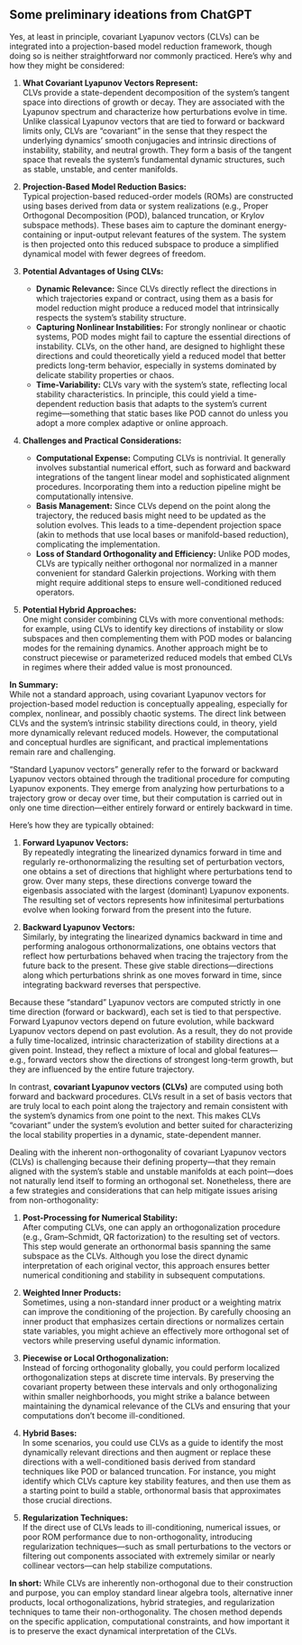 
## Some preliminary ideations from ChatGPT

Yes, at least in principle, covariant Lyapunov vectors (CLVs) can be integrated into a projection-based model reduction framework, though doing so is neither straightforward nor commonly practiced. Here’s why and how they might be considered:

1. **What Covariant Lyapunov Vectors Represent:**  
    CLVs provide a state-dependent decomposition of the system’s tangent space into directions of growth or decay. They are associated with the Lyapunov spectrum and characterize how perturbations evolve in time. Unlike classical Lyapunov vectors that are tied to forward or backward limits only, CLVs are “covariant” in the sense that they respect the underlying dynamics’ smooth conjugacies and intrinsic directions of instability, stability, and neutral growth. They form a basis of the tangent space that reveals the system’s fundamental dynamic structures, such as stable, unstable, and center manifolds.
    
2. **Projection-Based Model Reduction Basics:**  
    Typical projection-based reduced-order models (ROMs) are constructed using bases derived from data or system realizations (e.g., Proper Orthogonal Decomposition (POD), balanced truncation, or Krylov subspace methods). These bases aim to capture the dominant energy-containing or input-output relevant features of the system. The system is then projected onto this reduced subspace to produce a simplified dynamical model with fewer degrees of freedom.
    
3. **Potential Advantages of Using CLVs:**
    
    - **Dynamic Relevance:** Since CLVs directly reflect the directions in which trajectories expand or contract, using them as a basis for model reduction might produce a reduced model that intrinsically respects the system’s stability structure.
    - **Capturing Nonlinear Instabilities:** For strongly nonlinear or chaotic systems, POD modes might fail to capture the essential directions of instability. CLVs, on the other hand, are designed to highlight these directions and could theoretically yield a reduced model that better predicts long-term behavior, especially in systems dominated by delicate stability properties or chaos.
    - **Time-Variability:** CLVs vary with the system’s state, reflecting local stability characteristics. In principle, this could yield a time-dependent reduction basis that adapts to the system’s current regime—something that static bases like POD cannot do unless you adopt a more complex adaptive or online approach.
4. **Challenges and Practical Considerations:**
    
    - **Computational Expense:** Computing CLVs is nontrivial. It generally involves substantial numerical effort, such as forward and backward integrations of the tangent linear model and sophisticated alignment procedures. Incorporating them into a reduction pipeline might be computationally intensive.
    - **Basis Management:** Since CLVs depend on the point along the trajectory, the reduced basis might need to be updated as the solution evolves. This leads to a time-dependent projection space (akin to methods that use local bases or manifold-based reduction), complicating the implementation.
    - **Loss of Standard Orthogonality and Efficiency:** Unlike POD modes, CLVs are typically neither orthogonal nor normalized in a manner convenient for standard Galerkin projections. Working with them might require additional steps to ensure well-conditioned reduced operators.
5. **Potential Hybrid Approaches:**  
    One might consider combining CLVs with more conventional methods: for example, using CLVs to identify key directions of instability or slow subspaces and then complementing them with POD modes or balancing modes for the remaining dynamics. Another approach might be to construct piecewise or parameterized reduced models that embed CLVs in regimes where their added value is most pronounced.
    

**In Summary:**  
While not a standard approach, using covariant Lyapunov vectors for projection-based model reduction is conceptually appealing, especially for complex, nonlinear, and possibly chaotic systems. The direct link between CLVs and the system’s intrinsic stability directions could, in theory, yield more dynamically relevant reduced models. However, the computational and conceptual hurdles are significant, and practical implementations remain rare and challenging.

“Standard Lyapunov vectors” generally refer to the forward or backward Lyapunov vectors obtained through the traditional procedure for computing Lyapunov exponents. They emerge from analyzing how perturbations to a trajectory grow or decay over time, but their computation is carried out in only one time direction—either entirely forward or entirely backward in time.

Here’s how they are typically obtained:

1. **Forward Lyapunov Vectors:**  
    By repeatedly integrating the linearized dynamics forward in time and regularly re-orthonormalizing the resulting set of perturbation vectors, one obtains a set of directions that highlight where perturbations tend to grow. Over many steps, these directions converge toward the eigenbasis associated with the largest (dominant) Lyapunov exponents. The resulting set of vectors represents how infinitesimal perturbations evolve when looking forward from the present into the future.
    
2. **Backward Lyapunov Vectors:**  
    Similarly, by integrating the linearized dynamics backward in time and performing analogous orthonormalizations, one obtains vectors that reflect how perturbations behaved when tracing the trajectory from the future back to the present. These give stable directions—directions along which perturbations shrink as one moves forward in time, since integrating backward reverses that perspective.
    

Because these “standard” Lyapunov vectors are computed strictly in one time direction (forward or backward), each set is tied to that perspective. Forward Lyapunov vectors depend on future evolution, while backward Lyapunov vectors depend on past evolution. As a result, they do not provide a fully time-localized, intrinsic characterization of stability directions at a given point. Instead, they reflect a mixture of local and global features—e.g., forward vectors show the directions of strongest long-term growth, but they are influenced by the entire future trajectory.

In contrast, **covariant Lyapunov vectors (CLVs)** are computed using both forward and backward procedures. CLVs result in a set of basis vectors that are truly local to each point along the trajectory and remain consistent with the system’s dynamics from one point to the next. This makes CLVs “covariant” under the system’s evolution and better suited for characterizing the local stability properties in a dynamic, state-dependent manner.

Dealing with the inherent non-orthogonality of covariant Lyapunov vectors (CLVs) is challenging because their defining property—that they remain aligned with the system’s stable and unstable manifolds at each point—does not naturally lend itself to forming an orthogonal set. Nonetheless, there are a few strategies and considerations that can help mitigate issues arising from non-orthogonality:

1. **Post-Processing for Numerical Stability:**  
    After computing CLVs, one can apply an orthogonalization procedure (e.g., Gram–Schmidt, QR factorization) to the resulting set of vectors. This step would generate an orthonormal basis spanning the same subspace as the CLVs. Although you lose the direct dynamic interpretation of each original vector, this approach ensures better numerical conditioning and stability in subsequent computations.
    
2. **Weighted Inner Products:**  
    Sometimes, using a non-standard inner product or a weighting matrix can improve the conditioning of the projection. By carefully choosing an inner product that emphasizes certain directions or normalizes certain state variables, you might achieve an effectively more orthogonal set of vectors while preserving useful dynamic information.
    
3. **Piecewise or Local Orthogonalization:**  
    Instead of forcing orthogonality globally, you could perform localized orthogonalization steps at discrete time intervals. By preserving the covariant property between these intervals and only orthogonalizing within smaller neighborhoods, you might strike a balance between maintaining the dynamical relevance of the CLVs and ensuring that your computations don’t become ill-conditioned.
    
4. **Hybrid Bases:**  
    In some scenarios, you could use CLVs as a guide to identify the most dynamically relevant directions and then augment or replace these directions with a well-conditioned basis derived from standard techniques like POD or balanced truncation. For instance, you might identify which CLVs capture key stability features, and then use them as a starting point to build a stable, orthonormal basis that approximates those crucial directions.
    
5. **Regularization Techniques:**  
    If the direct use of CLVs leads to ill-conditioning, numerical issues, or poor ROM performance due to non-orthogonality, introducing regularization techniques—such as small perturbations to the vectors or filtering out components associated with extremely similar or nearly collinear vectors—can help stabilize computations.
    

**In short:** While CLVs are inherently non-orthogonal due to their construction and purpose, you can employ standard linear algebra tools, alternative inner products, local orthogonalizations, hybrid strategies, and regularization techniques to tame their non-orthogonality. The chosen method depends on the specific application, computational constraints, and how important it is to preserve the exact dynamical interpretation of the CLVs.
